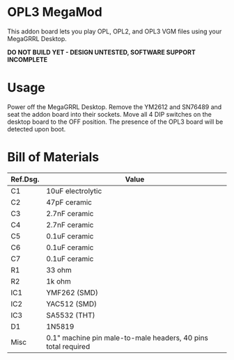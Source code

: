 # OPL3 MegaMod
This addon board lets you play OPL, OPL2, and OPL3 VGM files using your MegaGRRL Desktop.

**DO NOT BUILD YET - DESIGN UNTESTED, SOFTWARE SUPPORT INCOMPLETE**

# Usage
Power off the MegaGRRL Desktop. Remove the YM2612 and SN76489 and seat the addon board into their sockets. Move all 4 DIP switches on the desktop board to the OFF position. The presence of the OPL3 board will be detected upon boot.

# Bill of Materials
| Ref.Dsg. | Value | 
| -------- | ----- |
| C1 | 10uF electrolytic |
| C2 | 47pF ceramic |
| C3 | 2.7nF ceramic |
| C4 | 2.7nF ceramic |
| C5 | 0.1uF ceramic |
| C6 | 0.1uF ceramic |
| C7 | 0.1uF ceramic |
| R1 | 33 ohm |
| R2 | 1k ohm |
| IC1 | YMF262 (SMD) |
| IC2 | YAC512 (SMD) |
| IC3 | SA5532 (THT) |
| D1 | 1N5819 |
| Misc | 0.1" machine pin male-to-male headers, 40 pins total required |